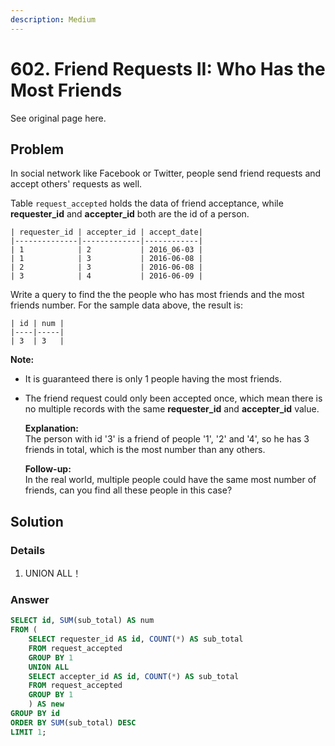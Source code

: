 ```yaml
---
description: Medium
---
```


# 602. Friend Requests II: Who Has the Most Friends

See original page here.

## Problem

In social network like Facebook or Twitter, people send friend requests and accept others' requests as well.

 Table `request_accepted` holds the data of friend acceptance, while **requester\_id** and **accepter\_id** both are the id of a person.

```text
| requester_id | accepter_id | accept_date|
|--------------|-------------|------------|
| 1            | 2           | 2016_06-03 |
| 1            | 3           | 2016-06-08 |
| 2            | 3           | 2016-06-08 |
| 3            | 4           | 2016-06-09 |
```

Write a query to find the the people who has most friends and the most friends number. For the sample data above, the result is:

```text
| id | num |
|----|-----|
| 3  | 3   |
```

**Note:**

* It is guaranteed there is only 1 people having the most friends.
* The friend request could only been accepted once, which mean there is no multiple records with the same **requester\_id** and **accepter\_id** value.

   **Explanation:**  
  The person with id '3' is a friend of people '1', '2' and '4', so he has 3 friends in total, which is the most number than any others.

   **Follow-up:**  
  In the real world, multiple people could have the same most number of friends, can you find all these people in this case?

## Solution

### Details

1. UNION ALL！

### Answer

```sql
SELECT id, SUM(sub_total) AS num
FROM (
    SELECT requester_id AS id, COUNT(*) AS sub_total
    FROM request_accepted
    GROUP BY 1
    UNION ALL
    SELECT accepter_id AS id, COUNT(*) AS sub_total
    FROM request_accepted
    GROUP BY 1
    ) AS new
GROUP BY id
ORDER BY SUM(sub_total) DESC
LIMIT 1;
```



